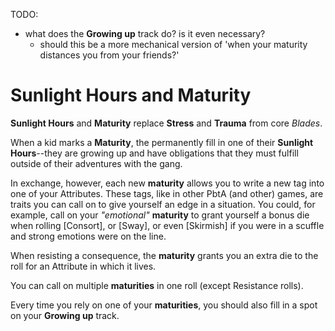 TODO:

- what does the **Growing up** track do? is it even necessary?
  - should this be a more mechanical version of 'when your maturity distances
    you from your friends?'

# Sunlight Hours and Maturity

**Sunlight Hours** and **Maturity** replace **Stress** and **Trauma** from core
_Blades_.

When a kid marks a **Maturity**, the permanently fill in one of their **Sunlight
Hours**--they are growing up and have obligations that they must fulfill outside
of their adventures with the gang.

In exchange, however, each new **maturity** allows you to write a new tag into
one of your Attributes. These tags, like in other PbtA (and other) games, are
traits you can call on to give
yourself an edge in a situation. You could, for example, call on your
*"emotional"* **maturity** to grant yourself a bonus die when rolling
[Consort], or [Sway], or even [Skirmish] if you were in a scuffle and
strong emotions were on the line.

When resisting a consequence, the **maturity** grants you an extra die to the
roll for an Attribute in which it lives.

You can call on multiple **maturities** in one roll (except Resistance rolls).

Every time you rely on one of your **maturities**, you should also fill in a
spot on your **Growing up** track.
